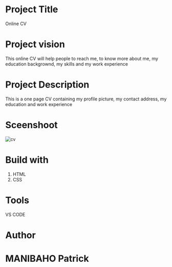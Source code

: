 # Project Title
Online CV
# Project vision
This online CV will help people to reach me, to know more about me, my education backgrownd, my skills and my work experience
# Project Description
This is a one page CV containing my profile picture, my contact address, my education and work experience
# Sceenshoot
![cv](https://user-images.githubusercontent.com/63926982/233196057-14bada48-e406-4428-8abb-c54be0be9e3b.png)

# Build with
1. HTML
2. CSS
# Tools
VS CODE
# Author
# MANIBAHO Patrick
